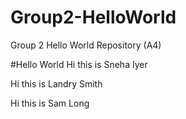 # Group2-HelloWorld
Group 2 Hello World Repository (A4)

#Hello World
Hi this is Sneha Iyer

Hi this is Landry Smith

Hi this is Sam Long
